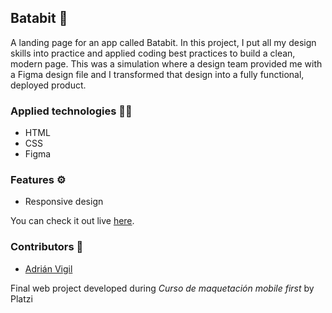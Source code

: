 ## Batabit 🚀

A landing page for an app called Batabit. In this project, I put all my design skills into practice and applied coding best practices to build a clean, modern page. This was a simulation where a design team provided me with a Figma design file and I transformed that design into a fully functional, deployed product.

### Applied technologies 🧑‍💻
- HTML
- CSS
- Figma

### Features ⚙️
- Responsive design 

You can check it out live [here](https://insightvigil.github.io/batabit).

### Contributors 🤝
- [Adrián Vigil](https://github.com/insightvigil)

Final web project developed during _Curso de maquetación mobile first_ by Platzi
